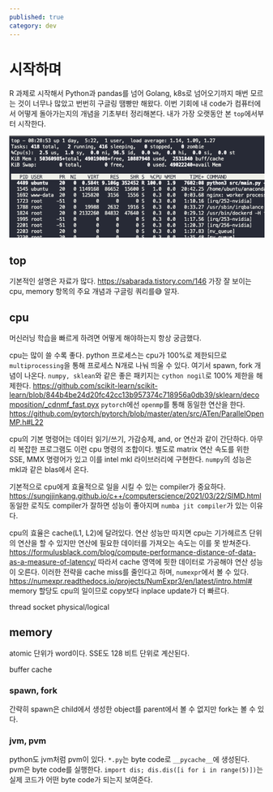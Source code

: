 ```yaml
---
published: true
category: dev
---
```


# 시작하며

R 과제로 시작해서 Python과 pandas를 넘어 Golang, k8s로 넘어오기까지 매번 모르는 것이 너무나 많았고 번번히 구글링 땜빵만 해왔다.
이번 기회에 내 code가 컴퓨터에서 어떻게 돌아가는지의 개념을 기초부터 정리해본다.
내가 가장 오랫동안 본 `top`에서부터 시작한다.

![img.png](../attachments/cs-top.png)

## top

기본적인 설명은 자료가 많다. <https://sabarada.tistory.com/146>
가장 잘 보이는 cpu, memory 항목의 주요 개념과 구글링 쿼리를😅 알자.

## cpu

머신러닝 학습을 빠르게 하려면 어떻게 해야하는지 항상 궁금했다.

cpu는 많이 쓸 수록 좋다. 
python 프로세스는 cpu가 100%로 제한되므로 `multiprocessing`을 통해 프로세스 N개로 나눠
띄울 수 있다. 여기서 spawn, fork 개념이 나온다.
`numpy, sklean`와 같은 좋은 패키지는 `cython nogil`로 100% 제한을 해제한다. <https://github.com/scikit-learn/scikit-learn/blob/844b4be24d20fc42cc13b957374c718956a0db39/sklearn/decomposition/_cdnmf_fast.pyx>
`pytorch`에선 `openmp`를 통해 동일한 연산을 한다. <https://github.com/pytorch/pytorch/blob/master/aten/src/ATen/ParallelOpenMP.h#L22>  

cpu의 기본 명령어는 데이터 읽기/쓰기, 가감승제, and, or 연산과 같이 간단하다. 아무리 복잡한 프로그램도 이런 cpu 명령의 조합이다.
별도로 matrix 연산 속도를 위한 SSE, MMX 명령어가 있고 이를 intel mkl 라이브러리에 구현한다. 
`numpy`의 성능은 mkl과 같은 blas에서 온다. 

기본적으로 cpu에게 효율적으로 일을 시킬 수 있는 compiler가 중요하다. <https://sungjjinkang.github.io/c++/computerscience/2021/03/22/SIMD.html> 
동일한 로직도 compiler가 잘하면 성능이 좋아지며 `numba jit compiler`가 있는 이유다.

cpu의 효율은 cache(L1, L2)에 달려있다. 연산 성능만 따지면 cpu는 기가헤르츠 단위의 연산을 할 수 있지만 
연산에 필요한 데이터를 가져오는 속도는 이를 못 받쳐준다. <https://formulusblack.com/blog/compute-performance-distance-of-data-as-a-measure-of-latency/>
따라서 cache 영역에 핏한 데이터로 가공해야 연산 성능이 오른다. 
이러한 전략을 cache miss를 줄인다고 하며, `numexpr`에서 볼 수 있다. <https://numexpr.readthedocs.io/projects/NumExpr3/en/latest/intro.html#>
memory 할당도 cpu의 일이므로 copy보다 inplace update가 더 빠르다.

thread
socket
physical/logical

## memory

atomic 단위가 word이다. SSE도 128 비트 단위로 계산된다.

buffer
cache



### spawn, fork

간략히 spawn은 child에서 생성한 object를 parent에서 볼 수 없지만 fork는 볼 수 있다. 

### jvm, pvm

python도 jvm처럼 pvm이 있다. `*.py`는 byte code로 `__pycache__`에 생성된다. 
pvm은 byte code를 실행한다. `import dis; dis.dis([i for i in range(5)])`는 실제 코드가 어떤 byte code가 되는지 보여준다. 

